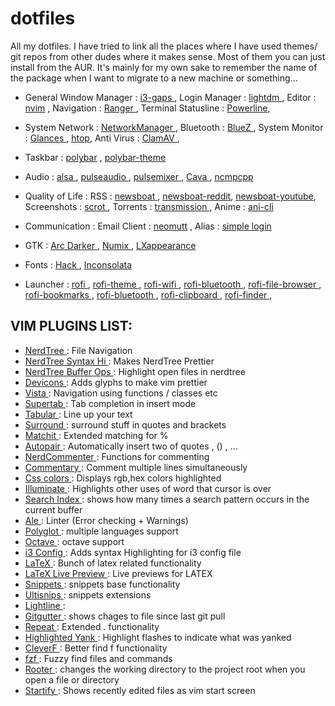 # dotfiles

All my dotfiles. I have tried to link all the places where I have used themes/
git repos from other dudes where it makes sense. Most of them you can just
install from the AUR. It's mainly for my own sake to remember the name of the
package when I want to migrate to a new machine or something...

* General
Window Manager : [i3-gaps ](https://github.com/Airblader/i3) ,
Login Manager  : [lightdm ](https://github.com/canonical/lightdm) ,
Editor : [nvim](https://github.com/neovim/neovim) ,
Navigation : [Ranger   ](https://ranger.github.io/) ,
Terminal Statusline : [Powerline](https://wiki.archlinux.org/title/Powerline),

* System
Network        : [NetworkManager ](https://networkmanager.dev/),
Bluetooth      : [BlueZ          ](http://www.bluez.org/),
System Monitor : [Glances        ](https://github.com/nicolargo/glances) ,
[htop](https://htop.dev/),
Anti Virus     : [ClamAV         ](https://github.com/Cisco-Talos/clamav),

* Taskbar :
[polybar](https://github.com/polybar/polybar) ,
[polybar-theme ](https://github.com/adi1090x/polybar-themes)

* Audio :
[alsa       ](https://archlinux.org/packages/extra/x86_64/alsa-utils/),
[pulseaudio ](https://archlinux.org/packages/extra/x86_64/pulseaudio/),
[pulsemixer ](https://github.com/GeorgeFilipkin/pulsemixer),
[Cava       ](https://github.com/karlstav/cava),
[ncmpcpp    ](https://github.com/ncmpcpp/ncmpcpp)

* Quality of Life :
RSS         : [newsboat     ](https://github.com/newsboat/newsboat) ,
[newsboat-reddit](https://pypi.org/project/tuir/),
[newsboat-youtube](https://mpv.io/),
Screenshots : [scrot        ](https://github.com/dreamer/scrot) ,
Torrents    : [transmission ](https://github.com/transmission/transmission) ,
Anime       : [ani-cli      ](https://github.com/pystardust/ani-cli)

* Communication :
Email Client : [neomutt](https://github.com/neomutt/neomutt) ,
Alias : [simple login](https://github.com/simple-login)

* GTK :
[Arc Darker   ](https://github.com/arc-design/arc-theme) ,
[Numix        ](https://github.com/numixproject) ,
[LXappearance ](https://github.com/lxde/lxappearance)

* Fonts :
[Hack        ](https://github.com/gitQqqHs/Hack-Font) ,
[Inconsolata ](https://github.com/googlefonts/Inconsolata)

* Launcher :
[rofi              ](https://github.com/davatorium/rofi),
[rofi-theme        ](https://github.com/adi1090x/rofi),
[rofi-wifi         ](https://github.com/Quoteme/networkmanager-dmenu-bluetoothfix),
[rofi-bluetooth    ](https://github.com/nickclyde/rofi-bluetooth),
[rofi-file-browser ](https://github.com/marvinkreis/rofi-file-browser-extended),
[rofi-bookmarks    ](https://github.com/ant-arctica/rofi-bookmarks),
[rofi-bluetooth    ](https://github.com/nickclyde/rofi-bluetooth),
[rofi-clipboard    ](https://github.com/seamus-45/roficlip),
[rofi-finder       ](https://github.com/davatorium/rofi-scripts/tree/master/rofi-finder),

## VIM PLUGINS LIST:

* [NerdTree            ](github.com/scrooloose/nerdtree)                     : File Navigation
* [NerdTree Syntax Hi  ](github.com/tiagofumo/vim-nerdtree-syntax-highlight) : Makes NerdTree Prettier
* [NerdTree Buffer Ops ](github.com/PhilRunninger/nerdtree-buffer-ops)       : Highlight open files in nerdtree
* [Devicons            ](github.com/ryanoasis/vim-devicons)                  : Adds glyphs to make vim prettier
* [Vista               ](github.com/liuchengxu/vista.vim)                    : Navigation using functions / classes etc
* [Supertab            ](github.com/ervandew/supertab)                       : Tab completion in insert mode
* [Tabular             ](github.com/godlygeek/tabular)                       : Line up your text
* [Surround            ](github.com/tpope/vim-surround)                      : surround stuff in quotes and brackets
* [Matchit             ](github.com/adelarsq/vim-matchit)                    : Extended matching for %
* [Autopair            ](github.com/jiangmiao/auto-pairs)                    : Automatically insert two of quotes , () , ...
* [NerdCommenter       ](github.com/scrooloose/nerdcommenter)                : Functions for commenting
* [Commentary          ](github.com/tpope/vim-commentary)                    : Comment multiple lines simultaneously
* [Css colors          ](github.com/ap/vim-css-color)                        : Displays rgb,hex colors highlighted
* [Illuminate          ](github.com/RRethy/vim-illuminate)                   : Highlights other uses of word that cursor is over
* [Search Index        ](github.com/google/vim-searchindex)                  : shows how many times a search pattern occurs in the current buffer
* [Ale                 ](github.com/dense-analysis/ale)                      : Linter (Error checking + Warnings)
* [Polyglot            ](github.com/sheerun/vim-polyglot)                    : multiple languages support
* [Octave              ](github.com/McSinyx/vim-octave.git)                  : octave support
* [i3 Config           ](github.com/mboughaba/i3config.vim)                  : Adds syntax Highlighting for i3 config file
* [LaTeX               ](github.com/LaTeX-Box-Team/LaTeX-Box)                : Bunch of latex related functionality
* [LaTeX Live Preview  ](github.com/xuhdev/vim-latex-live-preview)           : Live previews for LATEX
* [Snippets            ](github.com/honza/vim-snippets)                      : snippets base functionality
* [Ultisnips           ](github.com/SirVer/ultisnips)                        : snippets extensions
* [Lightline           ](github.com/itchyny/lightline.vim)                   :
* [Gitgutter           ](github.com/airblade/vim-gitgutter)                  : shows chages to file since last git pull
* [Repeat              ](github.com/tpope/vim-repeat)                        : Extended . functionality
* [Highlighted Yank    ](github.com/machakann/vim-highlightedyank)           : Highlight flashes to indicate what was yanked
* [CleverF             ](github.com/rhysd/clever-f.vim)                      : Better find f functionality
* [fzf                 ](github.com/junegunn/fzf.vim)                        : Fuzzy find files and commands
* [Rooter              ](github.com/airblade/vim-rooter)                     : changes the working directory to the project root when you open a file or directory
* [Startify            ](github.com/mhinz/vim-startify)                      : Shows recently edited files as vim start screen

